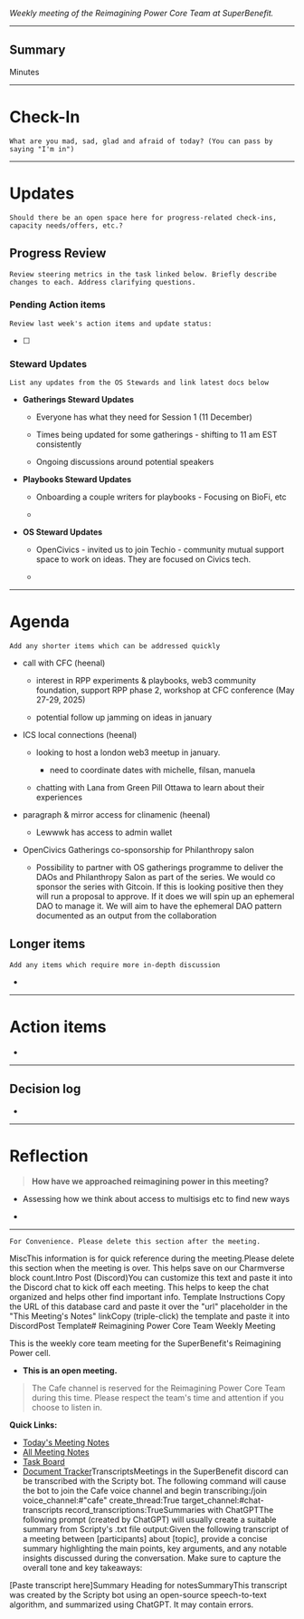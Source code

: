 _Weekly meeting of the Reimagining Power Core Team at SuperBenefit._

---

## Summary

Minutes 

---

# Check-In

`What are you mad, sad, glad and afraid of today? (You can pass by saying "I'm in")`

---

# Updates

`Should there be an open space here for progress-related check-ins, capacity needs/offers, etc.?`

## Progress Review

`Review steering metrics in the task linked below. Briefly describe changes to each. Address clarifying questions.`

   

### Pending Action items

`Review last week's action items and update status:`

- [ ]  

### Steward Updates

`List any updates from the OS Stewards and link latest docs below`

- **Gatherings Steward Updates**

  - Everyone has what they need for Session 1 (11 December)

  - Times being updated for some gatherings - shifting to 11 am EST consistently

  - Ongoing discussions around potential speakers

- **Playbooks Steward Updates**

  - Onboarding a couple writers for playbooks - Focusing on BioFi, etc

  - 

- **OS Steward Updates**

  - OpenCivics - invited us to join Techio - community mutual support space to work on ideas. They are focused on Civics tech. 

  -  

---

# Agenda

`Add any shorter items which can be addressed quickly`

- call with CFC (heenal)

  - interest in RPP experiments & playbooks, web3 community foundation, support RPP phase 2, workshop at CFC conference (May 27-29, 2025)

  - potential follow up jamming on ideas in january

- ICS local connections (heenal)

  - looking to host a london web3 meetup in january.

    - need to coordinate dates with michelle, filsan, manuela

  - chatting with Lana from Green Pill Ottawa to learn about their experiences

- paragraph & mirror access for clinamenic (heenal)

  - Lewwwk has access to admin wallet

- OpenCivics Gatherings co-sponsorship for Philanthropy salon

  - Possibility to partner with OS gatherings programme to deliver the DAOs and Philanthropy Salon as part of the series. We would co sponsor the series with Gitcoin. If this is looking positive then they will run a proposal to approve. If it does we will spin up an ephemeral DAO to manage it. We will aim to have the ephemeral DAO pattern documented as an output from the collaboration 

## Longer items

`Add any items which require more in-depth discussion`

- 

---

# Action items

- 

---

## Decision log

-    

---

# Reflection 

> **How have we approached reimagining power in this meeting?**

-  Assessing how we think about access to multisigs etc to find new ways 

- 

---

`For Convenience. Please delete this section after the meeting.`

MiscThis information is for quick reference during the meeting.Please delete this section when the meeting is over. This helps save on our Charmverse block count.Intro Post (Discord)You can customize this text and paste it into the Discord chat to kick off each meeting. This helps to keep the chat organized and helps other find important info. Template Instructions Copy the URL of this database card and paste it over the "url" placeholder in the "This Meeting's Notes" linkCopy (triple-click) the template and paste it into DiscordPost Template# Reimagining Power Core Team Weekly Meeting

This is the weekly core team meeting for the SuperBenefit's Reimagining Power cell.

- __This is an **open** meeting.__  
> The Cafe channel is reserved for the Reimagining Power Core Team during this time. Please respect the team's time and attention if you choose to listen in.

**Quick Links:**
- [Today's Meeting Notes](url)  
- [All Meeting Notes](https://app.charmverse.io/superbenefit/meeting-notes-reimagining-power-9995214806368862)  
- [Task Board](https://app.charmverse.io/superbenefit/task-board-reimagining-power-18270894134568505)
- [Document Tracker](https://app.charmverse.io/superbenefit/documents-reimagining-power-8236079332321762)TranscriptsMeetings in the SuperBenefit discord can be transcribed with the Scripty bot. The following command will cause the bot to join the Cafe voice channel and begin transcribing:/join voice_channel:#"cafe" create_thread:True target_channel:#chat-transcripts record_transcriptions:TrueSummaries with ChatGPTThe following prompt (created by ChatGPT) will usually create a suitable summary from Scripty's .txt file output:Given the following transcript of a meeting between [participants] about [topic], provide a concise summary highlighting the main points, key arguments, and any notable insights discussed during the conversation. Make sure to capture the overall tone and key takeaways:

[Paste transcript here]Summary Heading for notesSummaryThis transcript was created by the Scripty bot using an open-source speech-to-text algorithm, and summarized using ChatGPT. It may contain errors.<Paste summary here>

# 